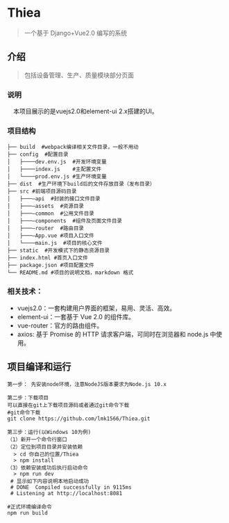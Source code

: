 # Thiea
> 一个基于 Django+Vue2.0 编写的系统

## 介绍
>包括设备管理、生产、质量模块部分页面

### 说明

　本项目展示的是vuejs2.0和element-ui 2.x搭建的UI。
    
### 项目结构
```
├── build  #webpack编译相关文件目录，一般不用动 
├── config  #配置目录
│   ├────dev.env.js  #开发环境变量
│   ├────index.js    #主配置文件
│   └────prod.env.js #生产环境变量
├── dist  #生产环境下build后的文件存放目录（发布目录）
├── src #前端项目源码目录
│   ├───—api  #封装的接口文件目录
│   ├───—assets  #资源目录
│   ├───—common  #公用文件目录
│   ├───—components  #组件及页面文件目录
│   ├───—router  #路由目录
│   ├───—App.vue #项目入口文件
│   └────main.js  #项目的核心文件
├── static  #开发模式下的静态资源目录
├── index.html #首页入口文件
├── package.json #项目配置文件
└── README.md #项目的说明文档，markdown 格式
```

### 相关技术：
* vuejs2.0：一套构建用户界面的框架，易用、灵活、高效。
* element-ui：一套基于 Vue 2.0 的组件库。
* vue-router：官方的路由组件。
* axios: 基于 Promise 的 HTTP 请求客户端，可同时在浏览器和 node.js 中使用。

## 项目编译和运行

```
第一步： 先安装node环境，注意NodeJS版本要求为Node.js 10.x

第二步：下载项目
可以直接在git上下载项目源码或者通过git命令下载
#git命令下载
git clone https://github.com/lmk1566/Thiea.git
  
第三步：运行(以Windows 10为例)
（1）新开一个命令行窗口
（2）定位到项目目录并安装依赖
  > cd 你自己的位置/Thiea
  > npm install
（3）依赖安装成功后执行启动命令
  > npm run dev
 # 显示如下内容说明本地启动成功
 # DONE  Compiled successfully in 9115ms
 # Listening at http://localhost:8081
 
#正式环境编译命令
npm run build
```
